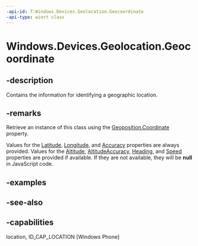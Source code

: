 ```yaml
---
-api-id: T:Windows.Devices.Geolocation.Geocoordinate
-api-type: winrt class
---
```


<!-- Class syntax.
public class Geocoordinate : Windows.Devices.Geolocation.IGeocoordinate, Windows.Devices.Geolocation.IGeocoordinateWithPoint, Windows.Devices.Geolocation.IGeocoordinateWithPositionData, Windows.Devices.Geolocation.IGeocoordinateWithPositionSourceTimestamp
-->

# Windows.Devices.Geolocation.Geocoordinate

## -description
Contains the information for identifying a geographic location.

## -remarks
Retrieve an instance of this class using the [Geoposition.Coordinate](geoposition_coordinate.md) property.

Values for the [Latitude](geocoordinate_latitude.md), [Longitude](geocoordinate_longitude.md), and [Accuracy](geocoordinate_accuracy.md) properties are always provided. Values for the [Altitude](geocoordinate_altitude.md), [AltitudeAccuracy](geocoordinate_altitudeaccuracy.md), [Heading](geocoordinate_heading.md), and [Speed](geocoordinate_speed.md) properties are provided if available. If they are not available, they will be **null** in JavaScript code.

## -examples

## -see-also

## -capabilities
location, ID_CAP_LOCATION [Windows Phone]
